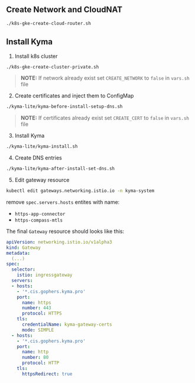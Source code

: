 ## Create Network and CloudNAT

```bash
./k8s-gke-create-cloud-router.sh
```

## Install Kyma

1. Install k8s cluster
```bash
./k8s-gke-create-cluster-private.sh
```

>**NOTE:** If network already exist set `CREATE_NETWORK` to `false` in `vars.sh` file

2. Create certificates and inject them to ConfigMap
```bash
./kyma-lite/kyma-before-install-setup-dns.sh
```

>**NOTE:** If certificates already exist set `CREATE_CERT` to `false` in `vars.sh` file

3. Install Kyma
```bash
./kyma-lite/kyma-install.sh
```

4. Create DNS entries
```bash
./kyma-lite/kyma-after-install-set-dns.sh
```

5. Edit gateway resource
```bash
kubectl edit gateways.networking.istio.io -n kyma-system
```
remove `spec.servers.hosts` entites with name:
- `https-app-connector`
- `https-compass-mtls`

The final `Gateway` resource should looks like this:
```yaml
apiVersion: networking.istio.io/v1alpha3
kind: Gateway
metadata:
  (...)
spec:
  selector:
    istio: ingressgateway
  servers:
  - hosts:
    - '*.cis.gophers.kyma.pro'
    port:
      name: https
      number: 443
      protocol: HTTPS
    tls:
      credentialName: kyma-gateway-certs
      mode: SIMPLE
  - hosts:
    - '*.cis.gophers.kyma.pro'
    port:
      name: http
      number: 80
      protocol: HTTP
    tls:
      httpsRedirect: true
```
